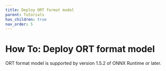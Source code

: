 ```yaml
---
title: Deploy ORT format model
parent: Tutorials
has_children: true
nav_order: 5
---
```


# How To: Deploy ORT format model

ORT format model is supported by version 1.5.2 of ONNX Runtime or later.
